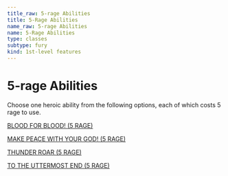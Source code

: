 ```yaml
---
title_raw: 5-rage Abilities
title: 5-Rage Abilities
name_raw: 5-rage Abilities
name: 5-Rage Abilities
type: classes
subtype: fury
kind: 1st-level features
---
```


# 5-rage Abilities

Choose one heroic ability from the following options, each of which costs 5 rage to use.

[BLOOD FOR BLOOD! (5 RAGE)](./Blood%20For%20Blood.md)

[MAKE PEACE WITH YOUR GOD! (5 RAGE)](./Make%20Peace%20With%20Your%20God.md)

[THUNDER ROAR (5 RAGE)](./Thunder%20Roar.md)

[TO THE UTTERMOST END (5 RAGE)](./To%20The%20Uttermost%20End.md)
